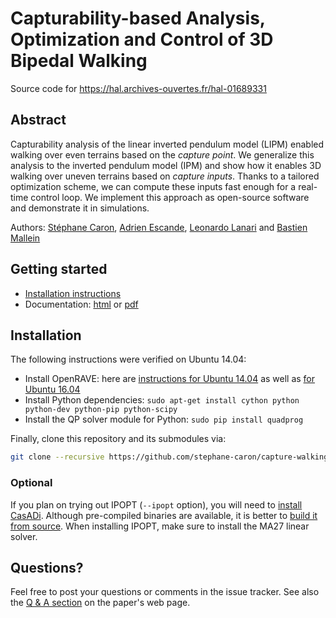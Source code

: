 # Capturability-based Analysis, Optimization and Control of 3D Bipedal Walking

Source code for https://hal.archives-ouvertes.fr/hal-01689331

## Abstract

Capturability analysis of the linear inverted pendulum model (LIPM) enabled
walking over even terrains based on the *capture point*. We generalize this
analysis to the inverted pendulum model (IPM) and show how it enables 3D
walking over uneven terrains based on *capture inputs*. Thanks to a tailored
optimization scheme, we can compute these inputs fast enough for a real-time
control loop. We implement this approach as open-source software and
demonstrate it in simulations.

Authors:
[Stéphane Caron](https://scaron.info),
[Adrien Escande](https://sites.google.com/site/adrienescandehomepage/),
[Leonardo Lanari](http://www.diag.uniroma1.it/~lanari/) and
[Bastien Mallein](http://www.math.univ-paris13.fr/~mallein/)

## Getting started

- [Installation instructions](#installation)
- Documentation: [html](https://scaron.info/doc/capture_walking/) or
  [pdf](https://scaron.info/doc/capture_walking/capture_walking.pdf)

## Installation

The following instructions were verified on Ubuntu 14.04:

- Install OpenRAVE: here are [instructions for Ubuntu 14.04](https://scaron.info/teaching/installing-openrave-on-ubuntu-14.04.html) as well as [for Ubuntu 16.04](https://scaron.info/teaching/installing-openrave-on-ubuntu-16.04.html)
- Install Python dependencies: ``sudo apt-get install cython python python-dev python-pip python-scipy``
- Install the QP solver module for Python: ``sudo pip install quadprog``

Finally, clone this repository and its submodules via:

```bash
git clone --recursive https://github.com/stephane-caron/capture-walking.git
```

### Optional

If you plan on trying out IPOPT (``--ipopt`` option), you will need to [install
CasADi](https://github.com/casadi/casadi/wiki/InstallationLinux). Although
pre-compiled binaries are available, it is better to [build it from
source](https://github.com/casadi/casadi/wiki/InstallationLinux). When
installing IPOPT, make sure to install the MA27 linear solver.
  
## Questions?

Feel free to post your questions or comments in the issue tracker. See also the
[Q & A section](https://scaron.info/research/capture-walking.html#q-a) on the
paper's web page.
